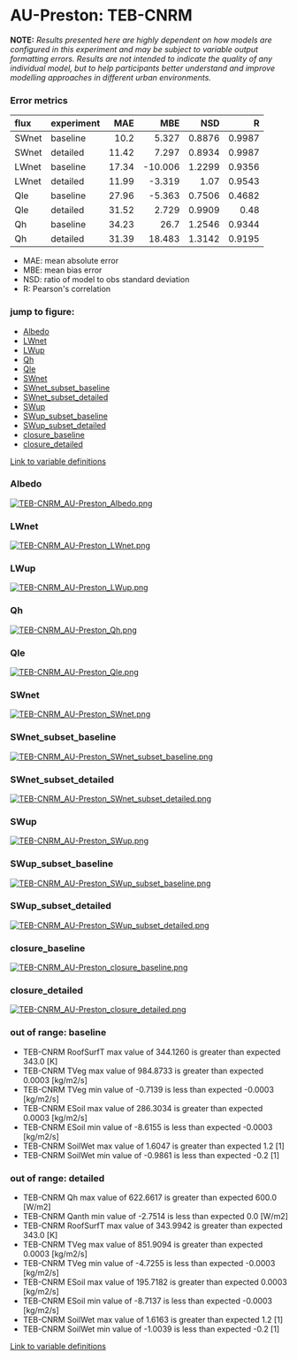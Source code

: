 # AU-Preston: TEB-CNRM

**NOTE:** *Results presented here are highly dependent on how models are configured in this experiment and may be subject to variable output formatting errors. Results are not intended to indicate the quality of any individual model, but to help participants better understand and improve modelling approaches in different urban environments.*

### Error metrics

| flux   | experiment   |   MAE |     MBE |    NSD |      R |
|:-------|:-------------|------:|--------:|-------:|-------:|
| SWnet  | baseline     | 10.2  |   5.327 | 0.8876 | 0.9987 |
| SWnet  | detailed     | 11.42 |   7.297 | 0.8934 | 0.9987 |
| LWnet  | baseline     | 17.34 | -10.006 | 1.2299 | 0.9356 |
| LWnet  | detailed     | 11.99 |  -3.319 | 1.07   | 0.9543 |
| Qle    | baseline     | 27.96 |  -5.363 | 0.7506 | 0.4682 |
| Qle    | detailed     | 31.52 |   2.729 | 0.9909 | 0.48   |
| Qh     | baseline     | 34.23 |  26.7   | 1.2546 | 0.9344 |
| Qh     | detailed     | 31.39 |  18.483 | 1.3142 | 0.9195 |

 - MAE: mean absolute error
 - MBE: mean bias error
 - NSD: ratio of model to obs standard deviation
 - R: Pearson's correlation

### jump to figure:
 - [Albedo](#albedo)
 - [LWnet](#lwnet)
 - [LWup](#lwup)
 - [Qh](#qh)
 - [Qle](#qle)
 - [SWnet](#swnet)
 - [SWnet_subset_baseline](#swnet_subset_baseline)
 - [SWnet_subset_detailed](#swnet_subset_detailed)
 - [SWup](#swup)
 - [SWup_subset_baseline](#swup_subset_baseline)
 - [SWup_subset_detailed](#swup_subset_detailed)
 - [closure_baseline](#closure_baseline)
 - [closure_detailed](#closure_detailed)

[Link to variable definitions](variable_definitions.md)

### <a name="albedo"></a>Albedo
[![TEB-CNRM_AU-Preston_Albedo.png](TEB-CNRM_AU-Preston_Albedo.png)](TEB-CNRM_AU-Preston_Albedo.png)

### <a name="lwnet"></a>LWnet
[![TEB-CNRM_AU-Preston_LWnet.png](TEB-CNRM_AU-Preston_LWnet.png)](TEB-CNRM_AU-Preston_LWnet.png)

### <a name="lwup"></a>LWup
[![TEB-CNRM_AU-Preston_LWup.png](TEB-CNRM_AU-Preston_LWup.png)](TEB-CNRM_AU-Preston_LWup.png)

### <a name="qh"></a>Qh
[![TEB-CNRM_AU-Preston_Qh.png](TEB-CNRM_AU-Preston_Qh.png)](TEB-CNRM_AU-Preston_Qh.png)

### <a name="qle"></a>Qle
[![TEB-CNRM_AU-Preston_Qle.png](TEB-CNRM_AU-Preston_Qle.png)](TEB-CNRM_AU-Preston_Qle.png)

### <a name="swnet"></a>SWnet
[![TEB-CNRM_AU-Preston_SWnet.png](TEB-CNRM_AU-Preston_SWnet.png)](TEB-CNRM_AU-Preston_SWnet.png)

### <a name="swnet_subset_baseline"></a>SWnet_subset_baseline
[![TEB-CNRM_AU-Preston_SWnet_subset_baseline.png](TEB-CNRM_AU-Preston_SWnet_subset_baseline.png)](TEB-CNRM_AU-Preston_SWnet_subset_baseline.png)

### <a name="swnet_subset_detailed"></a>SWnet_subset_detailed
[![TEB-CNRM_AU-Preston_SWnet_subset_detailed.png](TEB-CNRM_AU-Preston_SWnet_subset_detailed.png)](TEB-CNRM_AU-Preston_SWnet_subset_detailed.png)

### <a name="swup"></a>SWup
[![TEB-CNRM_AU-Preston_SWup.png](TEB-CNRM_AU-Preston_SWup.png)](TEB-CNRM_AU-Preston_SWup.png)

### <a name="swup_subset_baseline"></a>SWup_subset_baseline
[![TEB-CNRM_AU-Preston_SWup_subset_baseline.png](TEB-CNRM_AU-Preston_SWup_subset_baseline.png)](TEB-CNRM_AU-Preston_SWup_subset_baseline.png)

### <a name="swup_subset_detailed"></a>SWup_subset_detailed
[![TEB-CNRM_AU-Preston_SWup_subset_detailed.png](TEB-CNRM_AU-Preston_SWup_subset_detailed.png)](TEB-CNRM_AU-Preston_SWup_subset_detailed.png)

### <a name="closure_baseline"></a>closure_baseline
[![TEB-CNRM_AU-Preston_closure_baseline.png](TEB-CNRM_AU-Preston_closure_baseline.png)](TEB-CNRM_AU-Preston_closure_baseline.png)

### <a name="closure_detailed"></a>closure_detailed
[![TEB-CNRM_AU-Preston_closure_detailed.png](TEB-CNRM_AU-Preston_closure_detailed.png)](TEB-CNRM_AU-Preston_closure_detailed.png)

### out of range: baseline

 - TEB-CNRM RoofSurfT max value of 344.1260 is greater than expected 343.0 [K]
 - TEB-CNRM TVeg max value of 984.8733 is greater than expected 0.0003 [kg/m2/s]
 - TEB-CNRM TVeg min value of -0.7139 is less than expected -0.0003 [kg/m2/s]
 - TEB-CNRM ESoil max value of 286.3034 is greater than expected 0.0003 [kg/m2/s]
 - TEB-CNRM ESoil min value of -8.6155 is less than expected -0.0003 [kg/m2/s]
 - TEB-CNRM SoilWet max value of 1.6047 is greater than expected 1.2 [1]
 - TEB-CNRM SoilWet min value of -0.9861 is less than expected -0.2 [1]

### out of range: detailed

 - TEB-CNRM Qh max value of 622.6617 is greater than expected 600.0 [W/m2]
 - TEB-CNRM Qanth min value of -2.7514 is less than expected 0.0 [W/m2]
 - TEB-CNRM RoofSurfT max value of 343.9942 is greater than expected 343.0 [K]
 - TEB-CNRM TVeg max value of 851.9094 is greater than expected 0.0003 [kg/m2/s]
 - TEB-CNRM TVeg min value of -4.7255 is less than expected -0.0003 [kg/m2/s]
 - TEB-CNRM ESoil max value of 195.7182 is greater than expected 0.0003 [kg/m2/s]
 - TEB-CNRM ESoil min value of -8.7137 is less than expected -0.0003 [kg/m2/s]
 - TEB-CNRM SoilWet max value of 1.6163 is greater than expected 1.2 [1]
 - TEB-CNRM SoilWet min value of -1.0039 is less than expected -0.2 [1]


[Link to variable definitions](variable_definitions.md)

